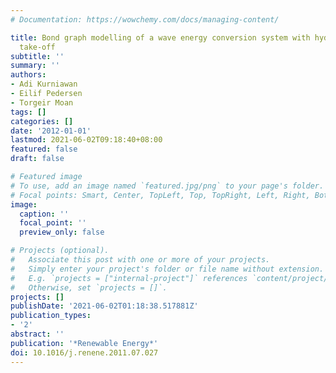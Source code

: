 ```yaml
---
# Documentation: https://wowchemy.com/docs/managing-content/

title: Bond graph modelling of a wave energy conversion system with hydraulic power
  take-off
subtitle: ''
summary: ''
authors:
- Adi Kurniawan
- Eilif Pedersen
- Torgeir Moan
tags: []
categories: []
date: '2012-01-01'
lastmod: 2021-06-02T09:18:40+08:00
featured: false
draft: false

# Featured image
# To use, add an image named `featured.jpg/png` to your page's folder.
# Focal points: Smart, Center, TopLeft, Top, TopRight, Left, Right, BottomLeft, Bottom, BottomRight.
image:
  caption: ''
  focal_point: ''
  preview_only: false

# Projects (optional).
#   Associate this post with one or more of your projects.
#   Simply enter your project's folder or file name without extension.
#   E.g. `projects = ["internal-project"]` references `content/project/deep-learning/index.md`.
#   Otherwise, set `projects = []`.
projects: []
publishDate: '2021-06-02T01:18:38.517881Z'
publication_types:
- '2'
abstract: ''
publication: '*Renewable Energy*'
doi: 10.1016/j.renene.2011.07.027
---
```

